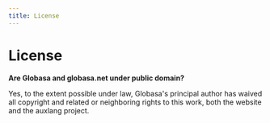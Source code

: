 ```yaml
---
title: License
---
```


# License
**Are Globasa and globasa.net under public domain?**
 
Yes, to the extent possible under law, Globasa's principal author has waived all copyright and related or neighboring rights to this work, both the website and the auxlang project.
